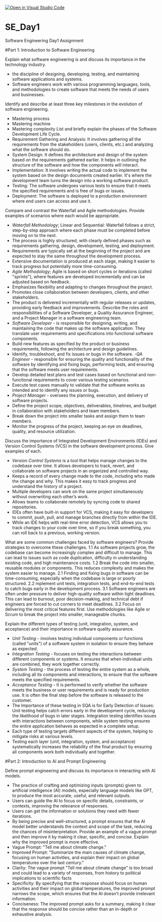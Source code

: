 [![Open in Visual Studio Code](https://classroom.github.com/assets/open-in-vscode-2e0aaae1b6195c2367325f4f02e2d04e9abb55f0b24a779b69b11b9e10269abc.svg)](https://classroom.github.com/online_ide?assignment_repo_id=18398292&assignment_repo_type=AssignmentRepo)
# SE_Day1
Software Engineering Day1 Assignment

#Part 1: Introduction to Software Engineering

Explain what software engineering is and discuss its importance in the technology industry.
- the discipline of designing, developing, testing, and maintaining software applications and systems.
- Software engineers work with various programming languages, tools, and methodologies to create software that meets the needs of users and businesses.

Identify and describe at least three key milestones in the evolution of software engineering.
- Mastering process
- Mastering machine
- Mastering complexity
List and briefly explain the phases of the Software Development Life Cycle.
- Requirement Gathering and Analysis: It involves gathering all the requirements from the stakeholders (users, clients, etc.) and analyzing what the software should do.
- System Design: It defines the architecture and design of the system based on the requirements gathered earlier. It helps in outlining the structure of the software and how the components will interact.
- Implementation: It involves writing the actual code to implement the system based on the design documents created earlier. It's where the development team turns the design into a working software product.
- Testing: The software undergoes various tests to ensure that it meets the specified requirements and is free of bugs or issues.
- Deployment: The software is deployed to a production environment where end users can access and use it.

Compare and contrast the Waterfall and Agile methodologies. Provide examples of scenarios where each would be appropriate.
- *Waterfall Methodology*; Linear and Sequential: Waterfall follows a strict, step-by-step approach where each phase must be completed before moving on to the next.
- The process is highly structured, with clearly defined phases such as requirements gathering, design, development, testing, and deployment.
- Requirements are typically set at the beginning of the project and are expected to stay the same throughout the development process.
- Extensive documentation is produced at each stage, making it easier to track progress but potentially more time-consuming.
- *Agile Methodology*; Agile is based on short cycles or iterations (called "sprints"), where features are developed incrementally and can be adjusted based on feedback.
- Emphasizes flexibility and adapting to changes throughout the project.
- Promotes close collaboration between developers, clients, and other stakeholders.
- The product is delivered incrementally with regular releases or updates, providing early feedback and improvements.
Describe the roles and responsibilities of a Software Developer, a Quality Assurance Engineer, and a Project Manager in a software engineering team.
- *Software Developer* -  is responsible for designing, writing, and maintaining the code that makes up the software application. They translate user requirements and specifications into functional software components.
- Build new features as specified by the product or business requirements, following the architecture and design guidelines.
- Identify, troubleshoot, and fix issues or bugs in the software.
-*QA Engineer* - responsible for ensuring the quality and functionality of the software by identifying and fixing bugs, performing tests, and ensuring that the software meets user requirements.
- Develop detailed test plans and test cases based on functional and non-functional requirements to cover various testing scenarios.
-  Execute test cases manually to validate that the software works as intended and to identify any issues or bugs.
-  *Project Manager* - oversees the planning, execution, and delivery of software projects.
-  Define the project scope, objectives, deliverables, timelines, and budget in collaboration with stakeholders and team members.
-  Break down the project into smaller tasks and assign them to team members.
-  Monitor the progress of the project, keeping an eye on deadlines, quality, and resource utilization.
  
Discuss the importance of Integrated Development Environments (IDEs) and Version Control Systems (VCS) in the software development process. Give examples of each.
- *Version Control Systems* is a tool that helps manage changes to the codebase over time. It allows developers to track, revert, and collaborate on software projects in an organized and controlled way.
- Keeps a record of every change made to the code, including who made the change and why. This makes it easy to track progress and understand the history of a project.
- Multiple developers can work on the same project simultaneously without overwriting each other’s work.
- Allows teams to collaborate remotely by syncing code to shared repositories.
- IDEs often have built-in support for VCS, making it easy for developers to commit, push, pull, and manage branches directly from within the IDE.
- While an IDE helps with real-time error detection, VCS allows you to track changes to your code over time, so if you break something, you can roll back to a previous, working version.

What are some common challenges faced by software engineers? Provide strategies to overcome these challenges.
1.1 As software projects grow, the codebase can become increasingly complex and difficult to manage. This can lead to issues such as code duplication, difficulty in understanding existing code, and high maintenance costs.
1.2  Break the code into smaller, reusable modules or components. This reduces complexity and makes the system easier to manage.
2.1 Finding and fixing bugs in software can be time-consuming, especially when the codebase is large or poorly structured.
2.2 mplement unit tests, integration tests, and end-to-end tests to catch bugs early in the development process.
3.1 Software engineers are often under pressure to deliver high-quality software within tight deadlines. This can lead to burnout, poor decision-making, and technical debt if engineers are forced to cut corners to meet deadlines.
3.2  Focus on delivering the most critical features first. Use methodologies like Agile or Scrum to break the project into smaller, manageable chunks.

Explain the different types of testing (unit, integration, system, and acceptance) and their importance in software quality assurance.
- *Unit Testing* - involves testing individual components or functions (called "units") of a software system in isolation to ensure they behave as expected.
- *Integration Testing* - focuses on testing the interactions between different components or systems. It ensures that when individual units are combined, they work together correctly.
- *System Testing* - the process of testing the entire system as a whole, including all its components and interactions, to ensure that the software meets the specified requirements.
- *Acceptance Testing* - It is performed to verify whether the software meets the business or user requirements and is ready for production use. It is often the final step before the software is released to the customer.
- The Importance of these testing in SQA is for Early Detection of Issues: Unit testing helps catch errors early in the development cycle, reducing the likelihood of bugs in later stages. Integration testing identifies issues with interactions between components, while system testing ensures the entire application behaves as expected in a complete setup.
- Each type of testing targets different aspects of the system, helping to mitigate risks at various levels.
- Testing each layer (unit, integration, system, and acceptance) systematically increases the reliability of the final product by ensuring all components work both individually and together.

#Part 2: Introduction to AI and Prompt Engineering


Define prompt engineering and discuss its importance in interacting with AI models.
- The practice of crafting and optimizing inputs (prompts) given to artificial intelligence (AI) models, especially language models like GPT, to produce the most accurate, useful, and relevant outputs.
- Users can guide the AI to focus on specific details, constraints, or contexts, improving the relevance of responses.
- Users can get the information or solutions they need with fewer iterations.
- By being precise and well-structured, a prompt ensures that the AI model better understands the context and scope of the task, reducing the chances of misinterpretation.
Provide an example of a vague prompt and then improve it by making it clear, specific, and concise. Explain why the improved prompt is more effective.
- Vague Prompt:
"Tell me about climate change."
- Improved Prompt:
"Summarize the main causes of climate change, focusing on human activities, and explain their impact on global temperatures over the last century."
- Clarity:
The vague prompt "Tell me about climate change" is too broad and could lead to a variety of responses, from history to political implications to scientific facts
- Specificity:
By specifying that the response should focus on human activities and their impact on global temperatures, the improved prompt narrows the scope, which ensures that the AI doesn't provide irrelevant information.
- Conciseness:
The improved prompt asks for a summary, making it clear that the response should be concise rather than an in-depth or exhaustive analysis.
